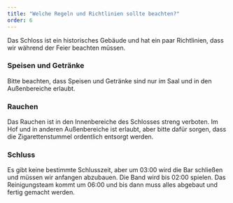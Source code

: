 ```yaml
---
title: "Welche Regeln und Richtlinien sollte beachten?"
order: 6
---
```


Das Schloss ist ein historisches Gebäude und hat ein paar Richtlinien, dass wir während der Feier beachten müssen.

### Speisen und Getränke

Bitte beachten, dass Speisen und Getränke sind nur im Saal und in den Außenbereiche erlaubt.

### Rauchen

Das Rauchen ist in den Innenbereiche des Schlosses streng verboten. Im Hof und in anderen Außenbereiche ist erlaubt, aber bitte dafür sorgen, dass die Zigarettenstummel ordentlich entsorgt werden.

### Schluss

Es gibt keine bestimmte Schlusszeit, aber um 03:00 wird die Bar schließen und müssen wir anfangen abzubauen. Die Band wird bis 02:00 spielen. Das Reinigungsteam kommt um 06:00 und bis dann muss alles abgebaut und fertig gemacht werden.